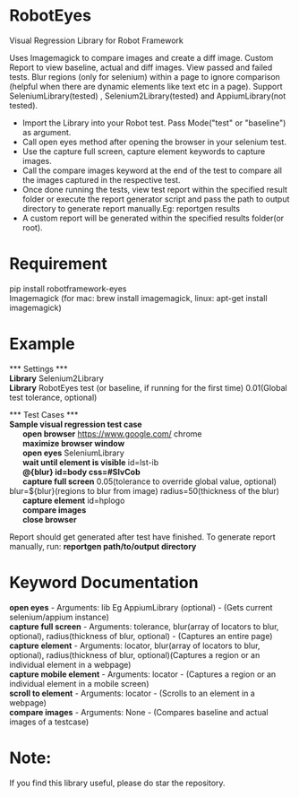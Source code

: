 # RobotEyes
Visual Regression Library for Robot Framework

Uses Imagemagick to compare images and create a diff image. Custom Report to view baseline, actual and diff images. View passed and failed tests. Blur regions (only for selenium) within a page to ignore comparison (helpful when there are dynamic elements like text etc in a page). Support SeleniumLibrary(tested) , Selenium2Library(tested) and AppiumLibrary(not tested).

- Import the Library into your Robot test. Pass Mode("test" or "baseline") as argument.
- Call open eyes method after opening the browser in your selenium test.
- Use the capture full screen, capture element keywords to capture images.
- Call the compare images keyword at the end of the test to compare all the images captured in the respective test.
- Once done running the tests, view test report within the specified result folder or execute the report generator script and pass the path to output directory to generate report manually.Eg: reportgen results
- A custom report will be generated within the specified results folder(or root). 

# Requirement
pip install robotframework-eyes <br/>
Imagemagick (for mac: brew install imagemagick, linux: apt-get install imagemagick) <br/>

# Example
*** Settings ***    <br/>
**Library**  Selenium2Library    <br/>
**Library**  RobotEyes  test (or baseline, if running for the first time)  0.01(Global test tolerance, optional)    <br/>


*** Test Cases ***    
**Sample visual regression test case**   
&nbsp;&nbsp;&nbsp;&nbsp;&nbsp;&nbsp;**open browser**  https://www.google.com/  chrome     <br/> &nbsp;&nbsp;&nbsp;&nbsp;&nbsp;&nbsp;**maximize browser window**    <br/>
&nbsp;&nbsp;&nbsp;&nbsp;&nbsp;&nbsp;**open eyes**   SeleniumLibrary<br/>
&nbsp;&nbsp;&nbsp;&nbsp;&nbsp;&nbsp;**wait until element is visible**  id=lst-ib    <br/>
&nbsp;&nbsp;&nbsp;&nbsp;&nbsp;&nbsp;**@{blur}  id=body  css=#SIvCob**    <br/>
&nbsp;&nbsp;&nbsp;&nbsp;&nbsp;&nbsp;**capture full screen**  0.05(tolerance to override global value, optional)  blur=${blur}(regions to blur from image)   radius=50(thickness of the blur)  <br/>
&nbsp;&nbsp;&nbsp;&nbsp;&nbsp;&nbsp;**capture element**  id=hplogo    <br/>
&nbsp;&nbsp;&nbsp;&nbsp;&nbsp;&nbsp;**compare images**    <br/>
&nbsp;&nbsp;&nbsp;&nbsp;&nbsp;&nbsp;**close browser**

Report should get generated after test have finished. To generate report manually, run:
**reportgen path/to/output directory**

# Keyword Documentation
**open eyes** - Arguments: lib Eg AppiumLibrary (optional) - (Gets current selenium/appium instance) <br/>
**capture full screen** - Arguments: tolerance, blur(array of locators to blur, optional), radius(thickness of blur, optional) - (Captures an entire page)<br/>
**capture element** - Arguments: locator, blur(array of locators to blur, optional), radius(thickness of blur, optional)(Captures a region or an individual element in a webpage)<br/>
**capture mobile element** - Arguments: locator - (Captures a region or an individual element in a mobile screen)<br/>
**scroll to element** - Arguments: locator - (Scrolls to an element in a webpage)<br/>
**compare images** - Arguments: None - (Compares baseline and actual images of a testcase)<br/>

# Note: 
If you find this library useful, please do star the repository. 
